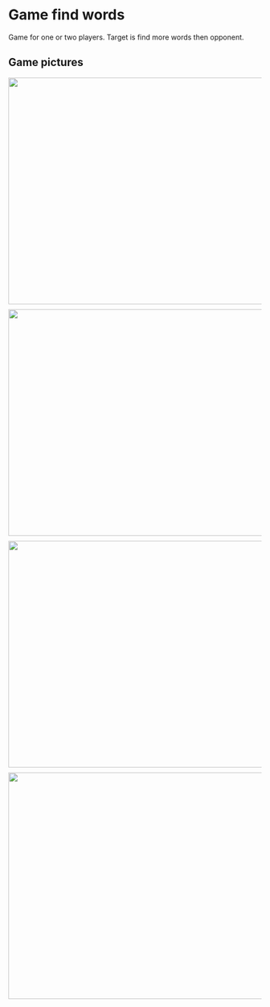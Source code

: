 # Game find words
Game for one or two players. Target is find more words then opponent.

## Game pictures
<img src="https://i.imgur.com/YbhMpLU.png" style="padding-bottom:10px" height="450px" width="650px">
<img src="https://i.imgur.com/aMJ2MyB.png" style="padding-bottom:10px" height="450px" width="650px">
<img src="https://i.imgur.com/3uTnjQv.png" style="padding-bottom:10px" height="450px" width="650px">
<img src="https://i.imgur.com/pSWilZh.png" style="padding-bottom:10px" height="450px" width="650px">
